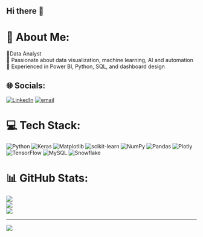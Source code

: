 ## Hi there 👋
# 💫 About Me:
🔹Data Analyst<br>🔹 Passionate about data visualization, machine learning, AI and automation<br>🔹 Experienced in Power BI, Python, SQL, and dashboard design


## 🌐 Socials:
[![LinkedIn](https://img.shields.io/badge/LinkedIn-%230077B5.svg?logo=linkedin&logoColor=white)](https://linkedin.com/in/sarakieu) [![email](https://img.shields.io/badge/Email-D14836?logo=gmail&logoColor=white)](mailto:khanhkieu1096@gmail.com) 

# 💻 Tech Stack:
![Python](https://img.shields.io/badge/python-3670A0?style=for-the-badge&logo=python&logoColor=ffdd54) ![Keras](https://img.shields.io/badge/Keras-%23D00000.svg?style=for-the-badge&logo=Keras&logoColor=white) ![Matplotlib](https://img.shields.io/badge/Matplotlib-%23ffffff.svg?style=for-the-badge&logo=Matplotlib&logoColor=black) ![scikit-learn](https://img.shields.io/badge/scikit--learn-%23F7931E.svg?style=for-the-badge&logo=scikit-learn&logoColor=white) ![NumPy](https://img.shields.io/badge/numpy-%23013243.svg?style=for-the-badge&logo=numpy&logoColor=white) ![Pandas](https://img.shields.io/badge/pandas-%23150458.svg?style=for-the-badge&logo=pandas&logoColor=white) ![Plotly](https://img.shields.io/badge/Plotly-%233F4F75.svg?style=for-the-badge&logo=plotly&logoColor=white) ![TensorFlow](https://img.shields.io/badge/TensorFlow-%23FF6F00.svg?style=for-the-badge&logo=TensorFlow&logoColor=white) ![MySQL](https://img.shields.io/badge/mysql-4479A1.svg?style=for-the-badge&logo=mysql&logoColor=white) ![Snowflake](https://img.shields.io/badge/snowflake-%2329B5E8.svg?style=for-the-badge&logo=snowflake&logoColor=white)
# 📊 GitHub Stats:
![](https://github-readme-stats.vercel.app/api?username=lankhanh1010&theme=dark&hide_border=false&include_all_commits=false&count_private=false)<br/>
![](https://github-readme-streak-stats.herokuapp.com/?user=lankhanh1010&theme=dark&hide_border=false)<br/>
![](https://github-readme-stats.vercel.app/api/top-langs/?username=lankhanh1010&theme=dark&hide_border=false&include_all_commits=false&count_private=false&layout=compact)

---
[![](https://visitcount.itsvg.in/api?id=lankhanh1010&icon=0&color=0)](https://visitcount.itsvg.in)

<!-- Proudly created with GPRM ( https://gprm.itsvg.in ) -->
